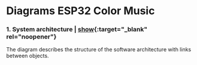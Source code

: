 # Diagrams ESP32 Color Music

### 1. System architecture | [show](https://app.diagrams.net/#Uhttps%3A%2F%2Fraw.githubusercontent.com%2FArthurKoba%2Fesp32-color-music%2Fmaster%2Fdocs%2Fdiagrams%2Fsystem-architecture.drawio){:target="_blank" rel="noopener"}
The diagram describes the structure of the software architecture with links between objects.